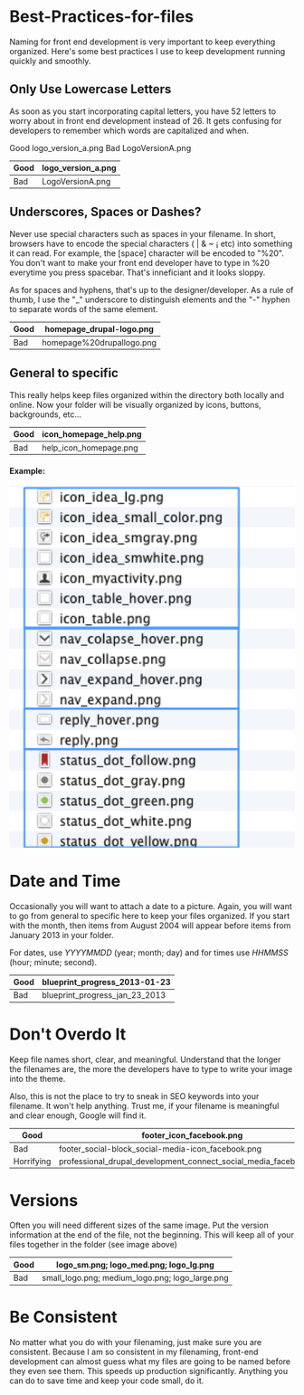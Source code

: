 # Best-Practices-for-files

Naming for front end development is very important to keep everything organized. Here's some best practices I use to keep development running quickly and smoothly.

## Only Use Lowercase Letters
As soon as you start incorporating capital letters, you have 52 letters to worry about in front end development instead of 26. It gets confusing for developers to remember which words are capitalized and when.

Good	logo_version_a.png
Bad	LogoVersionA.png
 
Good | logo_version_a.png | 
--- | --- | 
Bad | LogoVersionA.png |

## Underscores, Spaces or Dashes? 
Never use special characters such as spaces in your filename. In short, browsers have to encode the special characters ( | & ~ ¡ etc) into something it can read. For example, the [space] character will be encoded to "%20". You don't want to make your front end developer have to type in %20 everytime you press spacebar. That's inneficiant and it looks sloppy.

As for spaces and hyphens, that's up to the designer/developer. As a rule of thumb, I use the "_" underscore to distinguish elements and the "-" hyphen to separate words of the same element. 

Good | homepage_drupal-logo.png | 
--- | --- | 
Bad | homepage%20drupallogo.png |

## General to specific 
This really helps keep files organized within the directory both locally and online. Now your folder will be visually organized by icons, buttons, backgrounds, etc...

Good | icon_homepage_help.png | 
--- | --- | 
Bad | help_icon_homepage.png |

#### Example: 
![alt text](https://github.com/shah0150/Best-Practices-for-files/blob/master/Picture1.png)


# Date and Time
Occasionally you will want to attach a date to a picture. Again, you will want to go from general to specific here to keep your files organized. If you start with the month, then items from August 2004 will appear before items from January 2013 in your folder.

For dates, use *YYYYMMDD* (year; month; day) and for times use *HHMMSS* (hour; minute; second).

Good | blueprint_progress_2013-01-23 | 
--- | --- | 
Bad | blueprint_progress_jan_23_2013 |

# Don't Overdo It
Keep file names short, clear, and meaningful. Understand that the longer the filenames are, the more the developers have to type to write your image into the theme.

Also, this is not the place to try to sneak in SEO keywords into your filename. It won't help anything. Trust me, if your filename is meaningful and clear enough, Google will find it.

Good | footer_icon_facebook.png | 
--- | --- | 
Bad | footer_social-block_social-media-icon_facebook.png |
Horrifying | professional_drupal_development_connect_social_media_facebook.png |

# Versions 
Often you will need different sizes of the same image. Put the version information at the end of the file, not the beginning. This will keep all of your files together in the folder (see image above)

Good | logo_sm.png; logo_med.png; logo_lg.png | 
--- | --- | 
Bad | small_logo.png; medium_logo.png; logo_large.png |

# Be Consistent 
No matter what you do with your filenaming, just make sure you are consistent. Because I am so consistent in my filenaming, front-end development can almost guess what my files are going to be named before they even see them. This speeds up production significantly. Anything you can do to save time and keep your code small, do it.

